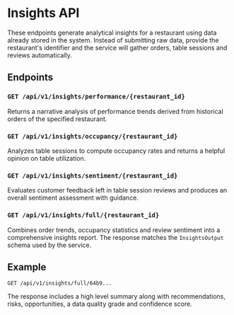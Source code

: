 # Insights API

These endpoints generate analytical insights for a restaurant using data
already stored in the system. Instead of submitting raw data, provide the
restaurant's identifier and the service will gather orders, table sessions
and reviews automatically.

## Endpoints

### `GET /api/v1/insights/performance/{restaurant_id}`
Returns a narrative analysis of performance trends derived from historical
orders of the specified restaurant.

### `GET /api/v1/insights/occupancy/{restaurant_id}`
Analyzes table sessions to compute occupancy rates and returns a helpful
opinion on table utilization.

### `GET /api/v1/insights/sentiment/{restaurant_id}`
Evaluates customer feedback left in table session reviews and produces an
overall sentiment assessment with guidance.

### `GET /api/v1/insights/full/{restaurant_id}`
Combines order trends, occupancy statistics and review sentiment into a
comprehensive insights report. The response matches the `InsightsOutput`
schema used by the service.

## Example

```http
GET /api/v1/insights/full/64b9...
```

The response includes a high level summary along with recommendations,
risks, opportunities, a data quality grade and confidence score.

